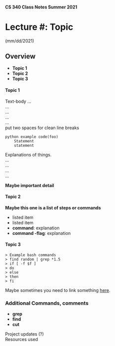 #### CS 340 Class Notes Summer 2021
# Lecture #: Topic   
(mm/dd/2021)

## **Overview**

* **Topic 1**
* **Topic 2**
* **Topic 3**


#### Topic 1

Text-body 
...  
...  
...  
...  
...  
put two spaces for clean line breaks

```
python example code(foo)
	Statement
	statement
```

Explanations of things.  
...  
...  
...  
...  


**Maybe important detail**

#### Topic 2

**Maybe this one is a list of steps or commands**

* listed item
* listed item
* **command**: explanation
* **command -flag**: explanation

#### Topic 3

```
> Example bash commands
> find random | grep *1.5
> if [ -f $f ]
> do
> else
> then
> fi
```
Maybe sometimes you need to link something [here](https://en.wikipedia.org/wiki/Main_Page).

### Additional Commands, comments 
* **grep**
* **find**
* **cut**


Project updates (?)  
Resources used















